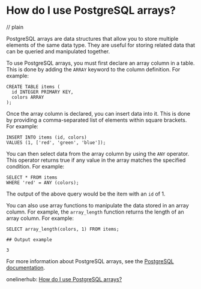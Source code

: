 # How do I use PostgreSQL arrays?
// plain

PostgreSQL arrays are data structures that allow you to store multiple elements of the same data type. They are useful for storing related data that can be queried and manipulated together.

To use PostgreSQL arrays, you must first declare an array column in a table. This is done by adding the `ARRAY` keyword to the column definition. For example:

```
CREATE TABLE items (
  id INTEGER PRIMARY KEY,
  colors ARRAY
);
```

Once the array column is declared, you can insert data into it. This is done by providing a comma-separated list of elements within square brackets. For example:

```
INSERT INTO items (id, colors)
VALUES (1, ['red', 'green', 'blue']);
```

You can then select data from the array column by using the `ANY` operator. This operator returns true if any value in the array matches the specified condition. For example:

```
SELECT * FROM items
WHERE 'red' = ANY (colors);
```

The output of the above query would be the item with an `id` of 1.

You can also use array functions to manipulate the data stored in an array column. For example, the `array_length` function returns the length of an array column. For example:

```
SELECT array_length(colors, 1) FROM items;

## Output example

3
```

For more information about PostgreSQL arrays, see the [PostgreSQL documentation](https://www.postgresql.org/docs/current/arrays.html).

onelinerhub: [How do I use PostgreSQL arrays?](https://onelinerhub.com/postgresql/how-do-i-use-postgresql-arrays)